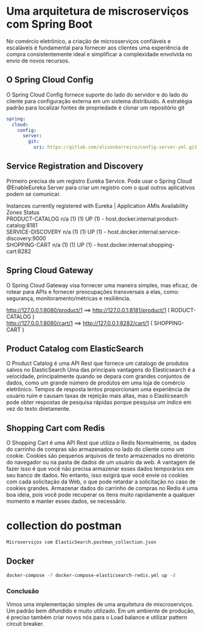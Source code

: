 # Uma arquitetura de miscroserviços com Spring Boot

No comércio eletrônico, a criação de microsserviços confiáveis ​​e escaláveis ​​é fundamental para fornecer aos clientes uma experiência de compra consistentemente ideal e simplificar a complexidade envolvida no envio de novos recursos.


## O Spring Cloud Config
O Spring Cloud Config fornece suporte do lado do servidor e do lado do cliente para configuração externa em um sistema distribuído.
A estratégia padrão para localizar fontes de propriedade é clonar um repositório git
```yml
spring:
  cloud:
    config:
      server:
        git:
          uri: https://gitlab.com/alisonbarreiro/config-server-yml.git
```

## Service Registration and Discovery
Primeiro precisa de um registro Eureka Service. 
Pode usar o Spring Cloud @EnableEureka Server para criar um registro com o qual outros aplicativos podem se comunicar.

Instances currently registered with Eureka   |  Application	AMIs	Availability Zones	Status<br>
PRODUCT-CATALOG	n/a (1)	(1)	UP (1) - host.docker.internal:product-catalog:8181<br>
SERVICE-DISCOVERY	n/a (1)	(1)	UP (1) - host.docker.internal:service-discovery:9000<br>
SHOPPING-CART	n/a (1)	(1)	UP (1) - host.docker.internal:shopping-cart:8282<br>

## Spring Cloud Gateway
 O Spring Cloud Gateway visa fornecer uma maneira simples, mas eficaz, de rotear para APIs e fornecer preocupações transversais a elas, como: segurança, monitoramento/métricas e resiliência.

 http://127.0.0.1:8080/product/1  ==> http://127.0.0.1:8181/product/1 ( RODUCT-CATALOG )<br>
 http://127.0.0.1:8080/cart/1  ==> http://127.0.0.1:8282/cart/1 ( SHOPPING-CART ) <br>

## Product Catalog com ElasticSearch
O Product Catalog é uma API Rest que fornece um catalogo de produtos salvos no ElasticSearch
Uma das principais vantagens do Elasticsearch é a velocidade, principalmente quando se depara com grandes conjuntos de dados, como um grande número de produtos em uma loja de comércio eletrônico. Tempos de resposta lentos proporcionam uma experiência de usuário ruim e causam taxas de rejeição mais altas, mas o Elasticsearch pode obter respostas de pesquisa rápidas porque pesquisa um índice em vez do texto diretamente. 

## Shopping Cart com Redis
O Shopping Cart é uma API Rest  que utiliza o Redis
Normalmente, os dados do carrinho de compras são armazenados no lado do cliente como um cookie. Cookies são pequenos arquivos de texto armazenados no diretório do navegador ou na pasta de dados de um usuário da web. A vantagem de fazer isso é que você não precisa armazenar esses dados temporários em seu banco de dados. No entanto, isso exigirá que você envie os cookies com cada solicitação da Web, o que pode retardar a solicitação no caso de cookies grandes. Armazenar dados do carrinho de compras no Redis é uma boa ideia, pois você pode recuperar os itens muito rapidamente a qualquer momento e manter esses dados, se necessário.

# collection do postman

```sh
Microserviços com ElasticSearch.postman_collection.json
```

## Docker

```sh
docker-compose -f docker-compose-elasticsearch-redis.yml up -d
```

### Conclusão
Vimos uma implementação simples de uma arquitetura de miscroserviços. Um padrão bem difundido e muito utilizado.
Em um ambiente de produção, é preciso também criar novos nós para o Load balance e utilizar pattern circuit breaker.



